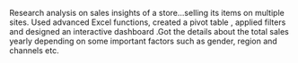 Research analysis on sales insights of a store...selling its items on multiple sites.
Used advanced Excel functions, created a pivot table , applied filters and designed an
interactive dashboard .Got the details about the total sales yearly depending on some important factors such as gender, region and channels etc. 
